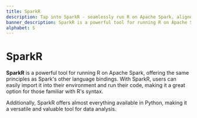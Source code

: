 ```yaml
---
title: SparkR
description: Tap into SparkR - seamlessly run R on Apache Spark, aligned with Spark's language bindings. Import and execute code effortlessly—an ideal choice for R-savvy users.
banner_description: SparkR is a powerful tool for running R on Apache Spark, offering the same principles as Spark's other language bindings. With SparkR, users can easily import it into their environment and run their code, making it a great option for those familiar with R's syntax.
alphabet: S
---
```


# SparkR

**SparkR** is a powerful tool for running R on Apache Spark, offering the same principles as Spark's other language bindings. With SparkR, users can easily import it into their environment and run their code, making it a great option for those familiar with R's syntax.

Additionally, SparkR offers almost everything available in Python, making it a versatile and valuable tool for data analysis.
